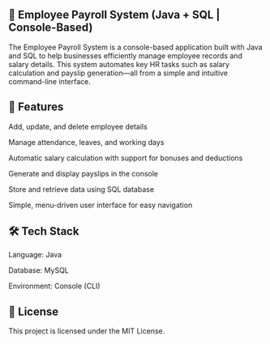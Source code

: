 <h2>🧾 Employee Payroll System (Java + SQL | Console-Based)</h2>

The Employee Payroll System is a console-based application built with Java and SQL to help businesses efficiently manage employee records and salary details. This system automates key HR tasks such as salary calculation and payslip generation—all from a simple and intuitive command-line interface.

<h2>🚀 Features</h2>

Add, update, and delete employee details

Manage attendance, leaves, and working days

Automatic salary calculation with support for bonuses and deductions

Generate and display payslips in the console

Store and retrieve data using SQL database

Simple, menu-driven user interface for easy navigation

<h2>🛠️ Tech Stack</h2>

Language: Java

Database: MySQL 

Environment: Console (CLI)

<h2>📄 License</h2>

This project is licensed under the MIT License.

